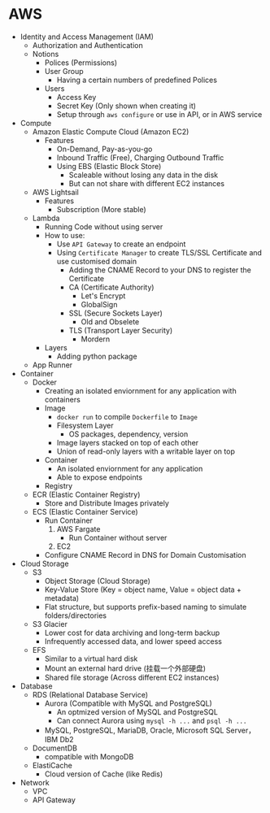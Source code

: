 # AWS
- Identity and Access Management (IAM)
    - Authorization and Authentication
    - Notions
        - Polices (Permissions)
        - User Group
            - Having a certain numbers of predefined Polices
        - Users
            - Access Key
            - Secret Key (Only shown when creating it)
            - Setup through `aws configure` or use in API, or in AWS service
- Compute
    - Amazon Elastic Compute Cloud (Amazon EC2)
        - Features
            - On-Demand, Pay-as-you-go
            - Inbound Traffic (Free), Charging Outbound Traffic
            - Using EBS (Elastic Block Store)
                - Scaleable without losing any data in the disk
                - But can not share with different EC2 instances
    - AWS Lightsail
        - Features
            - Subscription (More stable)
    - Lambda
        - Running Code without using server
        - How to use:
            - Use `API Gateway` to create an endpoint
            - Using `Certificate Manager` to create TLS/SSL Certificate and use customised domain
                - Adding the CNAME Record to your DNS to register the Certificate
                - CA (Certificate Authority)
                    - Let's Encrypt
                    - GlobalSign
                - SSL (Secure Sockets Layer) 
                    - Old and Obselete
                - TLS (Transport Layer Security)
                    - Mordern
        - Layers
            - Adding python package
    - App Runner
- Container
    - Docker
        - Creating an isolated enviornment for any application with containers
        - Image
            - `docker run` to compile `Dockerfile` to `Image`
            - Filesystem Layer
                - OS packages, dependency, version
            - Image layers stacked on top of each other
            - Union of read-only layers with a writable layer on top
        - Container
            - An isolated enviornment for any application
            - Able to expose endpoints
        - Registry
    - ECR (Elastic Container Registry)
        - Store and Distribute Images privately
    - ECS (Elastic Container Service)
        - Run Container
            1) AWS Fargate
                - Run Container without server
            2) EC2
        - Configure CNAME Record in DNS for Domain Customisation
- Cloud Storage
    - S3
        - Object Storage (Cloud Storage)
        - Key-Value Store (Key = object name, Value = object data + metadata)
        - Flat structure, but supports prefix-based naming to simulate folders/directories
    - S3 Glacier
        - Lower cost for data archiving and long-term backup
        - Infrequently accessed data, and lower speed access
    - EFS
        - Similar to a virtual hard disk
        - Mount an external hard drive (挂载一个外部硬盘)
        - Shared file storage (Across different EC2 instances)
- Database
    - RDS (Relational Database Service)
        - Aurora (Compatible with MySQL and PostgreSQL)
            - An optmized version of MySQL and PostgreSQL
            - Can connect Aurora using `mysql -h ...` and `psql -h ...`
        - MySQL, PostgreSQL, MariaDB, Oracle, Microsoft SQL Server，IBM Db2
    - DocumentDB
        - compatible with MongoDB
    - ElastiCache
        - Cloud version of Cache (like Redis)
- Network
    - VPC
    - API Gateway